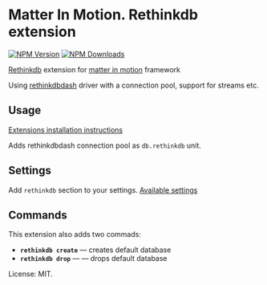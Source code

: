 # Matter In Motion. Rethinkdb extension

[![NPM Version](https://img.shields.io/npm/v/mm-rethinkdb.svg?style=flat-square)](https://www.npmjs.com/package/mm-rethinkdb)
[![NPM Downloads](https://img.shields.io/npm/dt/mm-rethinkdb.svg?style=flat-square)](https://www.npmjs.com/package/mm-rethinkdb)

[Rethinkdb](https://www.rethinkdb.com) extension for [matter in motion](https://github.com/matter-in-motion/mm) framework

Using [rethinkdbdash](https://github.com/neumino/rethinkdbdash) driver with a connection pool, support for streams etc.

## Usage

[Extensions installation instructions](https://github.com/matter-in-motion/mm/blob/master/docs/extensions.md)

Adds rethinkdbdash connection pool as `db.rethinkdb` unit.

## Settings

Add `rethinkdb` section to your settings. [Available settings](https://github.com/neumino/rethinkdbdash#new-features-and-differences)

## Commands

This extension also adds two commads:

* **`rethinkdb create`** — creates default database
* **`rethinkdb drop`** — — drops default database

License: MIT.
